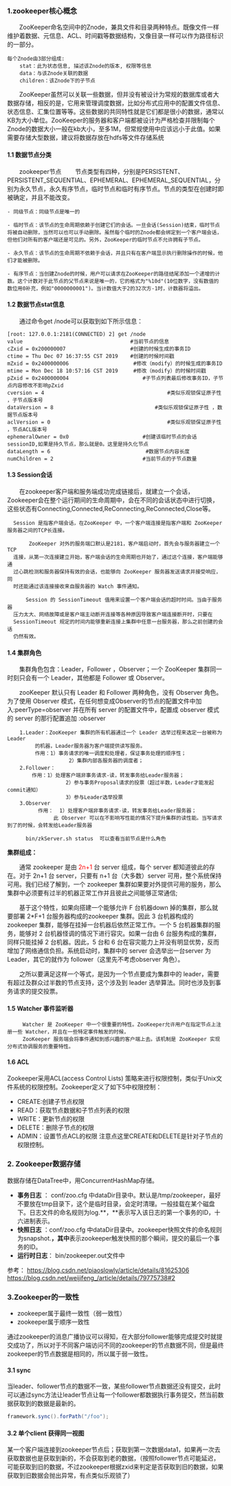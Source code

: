 ### 1.zookeeper核心概念

&emsp;&emsp;ZooKeeper命名空间中的Znode，兼具文件和目录两种特点。既像文件一样维护着数据、元信息、ACL、时间戳等数据结构，又像目录一样可以作为路径标识的一部分。 

```
每个Znode由3部分组成:
    stat：此为状态信息, 描述该Znode的版本, 权限等信息
    data：与该Znode关联的数据
    children：该Znode下的子节点
```

&emsp;&emsp;ZooKeeper虽然可以关联一些数据，但并没有被设计为常规的数据库或者大数据存储，相反的是，它用来管理调度数据，比如分布式应用中的配置文件信息、状态信息、汇集位置等等。这些数据的共同特性就是它们都是很小的数据，通常以KB为大小单位。ZooKeeper的服务器和客户端都被设计为严格检查并限制每个Znode的数据大小一般在kb大小，至多1M，但常规使用中应该远小于此值。如果需要存储大型数据，建议将数据存放在hdfs等文件存储系统

#### 1.1 数据节点分类

 &emsp;&emsp;zookeeper节点
&emsp;&emsp;节点类型有四种，分别是PERSISTENT、PERSISTENT_SEQUENTIAL、EPHEMERAL、EPHEMERAL_SEQUENTIAL，分别为永久节点，永久有序节点，临时节点和临时有序节点。节点的类型在创建时即被确定，并且不能改变。

```
- 同级节点：同级节点是唯一的

- 临时节点：该节点的生命周期依赖于创建它们的会话。一旦会话(Session)结束，临时节点将被自动删除，当然可以也可以手动删除。虽然每个临时的Znode都会绑定到一个客户端会话，但他们对所有的客户端还是可见的。另外，ZooKeeper的临时节点不允许拥有子节点。

- 永久节点：该节点的生命周期不依赖于会话，并且只有在客户端显示执行删除操作的时候，他们才能被删除。

- 有序节点：当创建Znode的时候，用户可以请求在ZooKeeper的路径结尾添加一个递增的计数。这个计数对于此节点的父节点来说是唯一的，它的格式为"%10d"(10位数字，没有数值的数位用0补充，例如"0000000001")。当计数值大于2的32次方-1时，计数器将溢出。
```

#### 1.2 数据节点stat信息

&emsp;&emsp;通过命令get /node可以获取到如下所示信息：

```
[root: 127.0.0.1:2181(CONNECTED) 2] get /node
value            						#当前节点的信息
cZxid = 0x200000007    					#创建的时候生成的事务ID
ctime = Thu Dec 07 16:37:55 CST 2019  	#创建的时候时间戳
mZxid = 0x2400000006   					 #修改（modify）的时候生成的事务ID
mtime = Mon Dec 18 10:57:16 CST 2019 	 #修改（modify）的时候时间戳
pZxid = 0x2400000004						#子节点列表最后修改事务ID，子节点内容修改不影响pZxid
cversion = 4										#类似乐观锁保证原子性 ，子节点版本号
dataVersion = 8									#类似乐观锁保证原子性 ，数据节点版本号
aclVersion = 0										#类似乐观锁保证原子性 ，节点ACL版本号
ephemeralOwner = 0x0						#创建该临时节点的会话sessionID,如果是持久节点，那么就是0。这里是持久化节点
dataLength = 6								 #数据节点内容长度
numChildren = 2								#当前节点的子节点数量
```

#### 1.3 Session会话

&emsp;&emsp;在zookeeper客户端和服务端成功完成链接后，就建立一个会话，Zookeeper会在整个运行期间的生命周期中，会在不同的会话状态中进行切换，这些状态有Connecting,Connected,ReConnecting,ReConnected,Close等。

```
  Session 是指客户端会话，在ZooKeeper 中，一个客户端连接是指客户端和 ZooKeeper 服务器之间的TCP长连接。

       ZooKeeper 对外的服务端口默认是2181，客户端启动时，首先会与服务器建立一个TCP
  连接，从第一次连接建立开始，客户端会话的生命周期也开始了，通过这个连接，客户端能够通
  过心跳检测和服务器保持有效的会话，也能够向 ZooKeeper 服务器发送请求并接受响应，同
  时还能通过该连接接收来自服务器的 Watch 事件通知。

      Session 的 SessionTimeout 值用来设置一个客户端会话的超时时间。当由于服务器
  压力太大、网络故障或是客户端主动断开连接等各种原因导致客户端连接断开时，只要在 
  SessionTimeout 规定的时间内能够重新连接上集群中任意一台服务器，那么之前创建的会话
  仍然有效。
```

#### 1.4 集群角色

&emsp;&emsp;集群角色包含：Leader，Follower ，Observer；一个 ZooKeeper 集群同一时刻只会有一个 Leader，其他都是 Follower 或 Observer。

&emsp;&emsp;zooKeeper 默认只有 Leader 和 Follower 两种角色，没有 Observer 角色。为了使用 Observer 模式，在任何想变成Observer的节点的配置文件中加入:peerType=observer 并在所有 server 的配置文件中，配置成 observer 模式的 server 的那行配置追加 :observer

```
    1.Leader：ZooKeeper 集群的所有机器通过一个 Leader 选举过程来选定一台被称为Leader
         的机器，Leader服务器为客户端提供读写服务。
         作用：1）事务请求的唯一调度和处理者，保证事务处理的顺序性；
                    2）集群内部各服务器的调度者；
    2.Follower：
        作用：1）处理客户端非事务请求-读，转发事务给Leader服务器；
                   2）参与事务Proposal请求的投票（超过半数，Leader才能发起commit通知）
                   3）参与Leader选举投票
    3.Observer 
          作用：  1）处理客户端非事务请求-读，转发事务给Leader服务器；  
               此 Observer 可以在不影响写性能的情况下提升集群的读性能。当写请求到了的时候，会转发给Leader服务器
       
      bin/zkServer.sh status  可以查看当前节点是什么角色
```

**集群组成：**

&emsp;&emsp;通常 zookeeper 是由<font color="red"> 2n+1</font> 台 server 组成，每个 server 都知道彼此的存在。对于 2n+1 台 server，只要有 n+1 台（大多数）server 可用，整个系统保持可用。我们已经了解到，一个 zookeeper 集群如果要对外提供可用的服务，那么集群中必须要有过半的机器正常工作并且彼此之间能够正常通信;

&emsp;&emsp;基于这个特性，如果向搭建一个能够允许 F 台机器down 掉的集群，那么就要部署 2*F+1 台服务器构成的zookeeper 集群。因此 3 台机器构成的 zookeeper 集群，能够在挂掉一台机器后依然正常工作。一个 5 台机器集群的服务，能够对 2 台机器怪调的情况下进行容灾。如果一台由 6 台服务构成的集群，同样只能挂掉 2 台机器。因此，5 台和 6 台在容灾能力上并没有明显优势，反而增加了网络通信负担。系统启动时，集群中的 server 会选举出一台server 为 Leader，其它的就作为 follower（这里先不考虑observer 角色）。

&emsp;&emsp;之所以要满足这样一个等式，是因为一个节点要成为集群中的 leader，需要有超过及群众过半数的节点支持，这个涉及到 leader 选举算法。同时也涉及到事务请求的提交投票。

#### 1.5 Watcher 事件监听器

```
     Watcher 是 ZooKeeper 中一个很重要的特性。ZooKeeper允许用户在指定节点上注册一些 Watcher，并且在一些特定事件触发的时候，
     ZooKeeper 服务端会将事件通知到感兴趣的客户端上去。该机制是 ZooKeeper 实现分布式协调服务的重要特性。
```

#### 1.6 ACL

Zookeeper采用ACL(access Control Lists) 策略来进行权限控制，类似于Unix文件系统的权限控制。Zookeeper定义了如下5中权限控制：

- CREATE:创建子节点权限
- READ：获取节点数据和子节点列表的权限
- WRITE：更新节点的权限
- DELETE：删除子节点的权限
- ADMIN：设置节点ACL的权限
  注意点这里CREATE和DELETE是针对子节点的权限控制。

### 2. Zookeeper数据存储

数据存储在DataTree中，用ConcurrentHashMap存储。

- **事务日志**  ： conf/zoo.cfg 中dataDir目录中。默认是/tmp/zookeeper，最好不要放在tmp目录下，这个是临时目录，会定时清理。一般挂载在某个磁盘下。日志文件的命名规则为log.**，**表示写入该日志的第一个事务的ID，十六进制表示。
- **快照日志**  ：conf/zoo.cfg 中dataDir目录中。zookeeper快照文件的命名规则为snapshot.**，其中**表示zookeeper触发快照的那个瞬间，提交的最后一个事务的ID。
- **运行时日志**： bin/zookeeper.out文件中

参考：
https://blog.csdn.net/piaoslowly/article/details/81625306
https://blog.csdn.net/weijifeng_/article/details/79775738#2



### 3.Zookeeper的一致性

- zookeeper属于最终一致性（弱一致性）
- zookeeper属于顺序一致性



​	通过zookeeper的消息广播协议可以得知，在大部分follower能够完成提交时就提交成功了，所以对于不同客户端访问不同的zookeeper的节点数据不同，但是最终zookeeper的节点数据是相同的，所以属于弱一致性。

#### 3.1 sync

​	当leader、follower节点的数据不一致，某些follower节点数据还没有提交，此时可以通过sync方法让leader节点让每一个follower都数据执行事务提交，然当前数据获取到的数据是最新的。

```java
framework.sync().forPath("/foo");
```



#### 3.2 单个client 获得同一视图

​		某一个客户端连接到zookeeper节点后；获取到第一次数据data1，如果再一次去获取数据也是获取到新的，不会获取到老的数据，（按照follower节点可能延迟，可能获取到旧的数据，不过zookeeper根据zxid来判定是否获取到旧的数据，如果获取到旧数据会抛出异常，有点类似乐观锁了）



